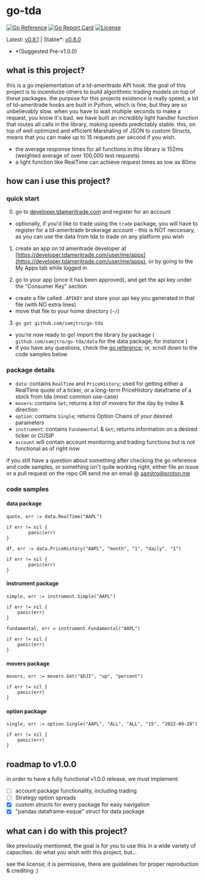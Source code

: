 # go-tda
[![Go Reference](https://pkg.go.dev/badge/github.com/samjtro/go-tda.svg)](https://pkg.go.dev/github.com/samjtro/go-tda)
[![Go Report Card](https://goreportcard.com/badge/github.com/samjtro/go-tda)](https://goreportcard.com/report/github.com/samjtro/go-tda)
[![License](https://img.shields.io/badge/license-Apache2-brightgreen.svg)](LICENSE)

Latest: [v0.8.1](https://github.com/samjtro/go-tda/tree/main) | Stable*: [v0.8.0](https://github.com/samjtro/go-tda/tree/stable)
- *(Suggested Pre-v1.0.0)

## what is this project?

this is a go implementation of a td-ameritrade API hook. the goal of this project is to incentivize others to build algorithmic trading models on top of these packages. the purpose for this projects existence is really speed; a lot of td-ameritrade hooks are built in Python, which is fine, but they are so unbelievably slow. when you have to wait multiple seconds to make a request, you know it's bad. we have built an incredibly light handler function that routes all calls in the library, making speeds predictably stable. this, on top of well optimized and efficient Marshaling of JSON to custom Structs, means that you can make up to 15 requests per second if you wish.

- the average response times for all functions in this library is 152ms (weighted average of over 100,000 test requests)
- a light function like RealTime can achieve request times as low as 80ms

## how can i use this project?

### quick start

0. go to [developer.tdameritrade.com](https://developer.tdameritrade.com/) and register for an account
- optionally, if you'd like to trade using the `trade` package, you will have to register for a td-ameritrade brokerage account - this is NOT neccesary, as you can use the data from tda to trade on any platform you wish  

1. create an app on td ameritrade developer at [https://developer.tdameritrade.com/user/me/apps](https://developer.tdameritrade.com/user/me/apps), or by going to the My Apps tab while logged in  

2. go to your app (once it has been approved), and get the api key under the "Consumer Key" section  
- create a file called `.APIKEY` and store your api key you generated in that file (with NO extra lines) 
- move that file to your home directory (`~/`)

3. `go get github.com/samjtro/go-tda`

- you're now ready to go! import the library by package ( `github.com/samjtro/go-tda/data` for the data package, for instance )
- if you have any questions, check the [go reference](https://pkg.go.dev/github.com/samjtro/go-tda); or, scroll down to the code samples below

### package details

- `data`: contains `RealTime` and `PriceHistory`; used for getting either a RealTime quote of a ticker, or a long-term PriceHistory dataframe of a stock from tda (most common use-case)
- `movers`: contains `Get`; returns a list of movers for the day by index & direction
- `option`: contains `Single`; returns Option Chains of your desired parameters
- `instrument`: contains `Fundamental` & `Get`; returns information on a desired ticker or CUSIP
- `account` will contain account monitoring and trading functions but is not functional as of right now   

if you still have a question about something after checking the go reference and code samples, or something isn't quite working right, either file an issue or a pull request on the repo OR send me an email @ samjtro@proton.me

### code samples

#### data package

```
quote, err := data.RealTime("AAPL")

if err != nil {
        panic(err)
}

df, err := data.PriceHistory("AAPL", "month", "1", "daily", "1")

if err != nil {
        panic(err)
}
```

#### instrument package

```
simple, err := instrument.Simple("AAPL")

if err != nil {
	panic(err)
}

fundamental, err = instrument.Fundamental("AAPL")

if err != nil {
	panic(err)
}
```

#### movers package

```
movers, err := movers.Get("$DJI", "up", "percent")

if err != nil {
	panic(err)
}
```

#### option package

```
single, err := option.Single("AAPL", "ALL", "ALL", "15", "2022-09-20")

if err != nil {
	panic(err)
}
```

## roadmap to v1.0.0

in order to have a fully functional v1.0.0 release, we must implement:

- [ ] account package functionality, including trading
- [ ] Strategy option spreads
- [x] custom structs for every package for easy navigation
- [x] "pandas dataframe-esque" struct for data package

## what can i do with this project?

like previously mentioned, the goal is for you to use this in a wide variety of capacities. do what you wish with this project, but...  

see the license; it is permissive, there are guidelines for proper reproduction & crediting :) 